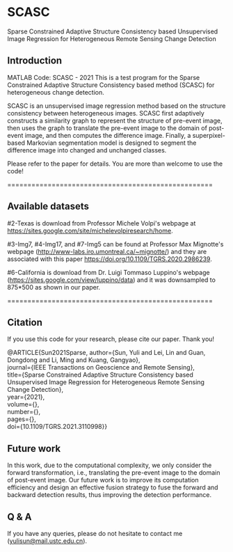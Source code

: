 # SCASC
Sparse Constrained Adaptive Structure Consistency based Unsupervised Image Regression for Heterogeneous Remote Sensing Change Detection

## Introduction
MATLAB Code: SCASC - 2021
This is a test program for the Sparse Constrained Adaptive Structure Consistency based method (SCASC) for heterogeneous change detection.

SCASC is an unsupervised image regression method based on the  structure consistency between heterogeneous images. SCASC first adaptively 
constructs a similarity graph to represent the structure of pre-event image, then uses the graph to translate the pre-event image to the 
domain of post-event image, and then computes the difference image. Finally, a superpixel-based Markovian segmentation model is designed 
to segment the difference image into changed and unchanged classes. 

Please refer to the paper for details. You are more than welcome to use the code! 

===================================================

## Available datasets

#2-Texas is download from Professor Michele Volpi's webpage at https://sites.google.com/site/michelevolpiresearch/home.

#3-Img7, #4-Img17, and #7-Img5 can be found at Professor Max Mignotte's webpage (http://www-labs.iro.umontreal.ca/~mignotte/) and they are associated with this paper https://doi.org/10.1109/TGRS.2020.2986239.

#6-California is download from Dr. Luigi Tommaso Luppino's webpage (https://sites.google.com/view/luppino/data) and it was downsampled to 875*500 as shown in our paper.

===================================================

## Citation

If you use this code for your research, please cite our paper. Thank you!

@ARTICLE{Sun2021Sparse,
  author={Sun, Yuli and Lei, Lin and Guan, Dongdong and Li, Ming and Kuang, Gangyao},  
  journal={IEEE Transactions on Geoscience and Remote Sensing},   
  title={Sparse Constrained Adaptive Structure Consistency based Unsupervised Image Regression for Heterogeneous Remote Sensing Change Detection},   
  year={2021},  
  volume={},  
  number={},  
  pages={},  
  doi={10.1109/TGRS.2021.3110998}}  

## Future work

In this work, due to the computational complexity, we only consider the forward transformation, i.e., translating the pre-event image to the domain of post-event image. 
Our future work is to improve its computation efficiency and design an effective fusion strategy to fuse the forward and backward detection results, 
thus improving the detection performance.

## Q & A

If you have any queries, please do not hesitate to contact me (yulisun@mail.ustc.edu.cn).
